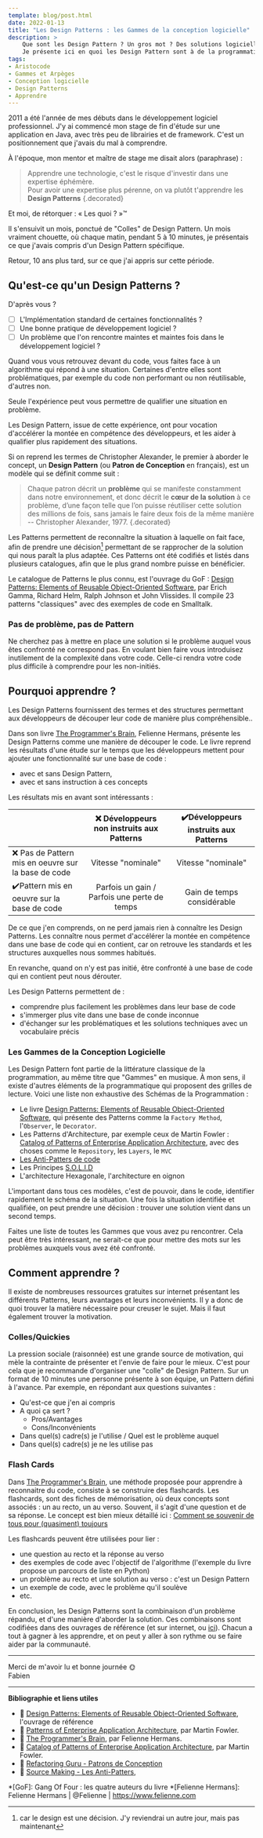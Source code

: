 ```yaml
---
template: blog/post.html
date: 2022-01-13
title: "Les Design Patterns : les Gammes de la conception logicielle"
description: > 
    Que sont les Design Pattern ? Un gros mot ? Des solutions logicielles clé main ? Ou quelque chose de plus profond ?
    Je présente ici en quoi les Design Pattern sont à de la programmation logicielle, l'équivalent des Gammes et en musique. 
tags:
- Aristocode
- Gammes et Arpèges
- Conception logicielle
- Design Patterns
- Apprendre
---
```


2011 a été l'année de mes débuts dans le développement logiciel professionnel. J'y ai commencé mon stage de fin d'étude
sur une application en Java, avec très peu de librairies et de framework. C'est un positionnement que j'avais du mal à
comprendre.

À l'époque, mon mentor et maître de stage me disait alors (paraphrase) :

> Apprendre une technologie, c'est le risque d'investir dans une expertise éphémère.
> <br> Pour avoir une expertise plus pérenne, on va plutôt t'apprendre les **Design Patterns**
{.decorated}

Et moi, de rétorquer : « Les quoi ? »™

Il s'ensuivit un mois, ponctué de "Colles" de Design Pattern. Un mois vraiment chouette, où chaque matin, pendant 5 à 10
minutes, je présentais ce que j'avais compris d'un Design Pattern spécifique.

Retour, 10 ans plus tard, sur ce que j'ai appris sur cette période.

## Qu'est-ce qu'un Design Patterns ?

D'après vous ?

- [ ] L'Implémentation standard de certaines fonctionnalités ?
- [ ] Une bonne pratique de développement logiciel ?
- [ ] Un problème que l'on rencontre maintes et maintes fois dans le développement logiciel ?

Quand vous vous retrouvez devant du code, vous faites face à un algorithme qui répond à une situation.
Certaines d'entre elles sont problématiques, par exemple du code non performant ou non réutilisable, d'autres non.

Seule l'expérience peut vous permettre de qualifier une situation en problème. 

Les Design Pattern, issue de cette expérience, ont pour vocation d'accélérer la montée en compétence des développeurs, et les aider à qualifier plus rapidement des situations.

Si on reprend les termes de Christopher Alexander, le premier à aborder le concept, un **Design Pattern** (ou **Patron
de Conception** en français), est un modèle qui se définit comme suit :

> Chaque patron décrit un **problème** qui se manifeste constamment dans notre environnement, et donc décrit le **cœur de la solution** à ce problème, d’une façon telle que l’on puisse réutiliser cette solution des millions de fois, sans jamais le faire deux fois de la même manière
> <br>-- Christopher Alexander, 1977.
{.decorated}

Les Patterns permettent de reconnaître la situation à laquelle on fait face, afin de prendre une décision[^1]
permettant de se rapprocher de la solution qui nous paraît la plus adaptée.
Ces Patterns ont été codifiés et listés dans plusieurs catalogues, afin que le plus grand nombre puisse en bénéficier.

Le catalogue de Patterns le plus connu, est l'ouvrage du GoF : [Design Patterns: Elements of Reusable Object-Oriented Software][], par Erich Gamma, Richard Helm, Ralph Johnson et John Vlissides.
Il compile 23 patterns "classiques" avec des exemples de code en Smalltalk. 

### Pas de problème, pas de Pattern

Ne cherchez pas à mettre en place une solution si le problème auquel vous êtes confronté ne correspond pas.
En voulant bien faire vous introduisez inutilement de la complexité dans votre code.
Celle-ci rendra votre code plus difficile à comprendre pour les non-initiés.


## Pourquoi apprendre ?

Les Design Patterns fournissent des termes et des structures permettant aux développeurs de découper leur code de manière plus compréhensible..

Dans son livre [The Programmer's Brain][], Felienne Hermans, présente les Design Patterns comme une manière de découper le code. 
Le livre reprend les résultats d'une étude sur le temps que les développeurs mettent pour ajouter une fonctionnalité sur une base de code :

- avec et sans Design Pattern,
- avec et sans instruction à ces concepts

Les résultats mis en avant sont intéressants :

|                                                    |    ❌ Développeurs non instruits aux Patterns     |   ✔️Développeurs instruits aux Patterns   |
|----------------------------------------------------|:------------------------------------------------:|:-----------------------------------------:|
| ❌ Pas de Pattern mis en oeuvre sur la base de code |                Vitesse "nominale"                |            Vitesse "nominale"             |
| ✔️Pattern mis en oeuvre sur la base de code        | Parfois un gain /<br> Parfois une perte de temps |        Gain de temps considérable         |

De ce que j'en comprends, on ne perd jamais rien à connaître les Design Patterns.
Les connaître nous permet d'accélérer la montée en compétence dans une base de code qui en contient, car on retrouve les standards et les structures auxquelles nous sommes habitués.

En revanche, quand on n'y est pas initié, être confronté à une base de code qui en contient peut nous dérouter.

Les Design Patterns permettent de :

- comprendre plus facilement les problèmes dans leur base de code
- s'immerger plus vite dans une base de conde inconnue
- d'échanger sur les problématiques et les solutions techniques avec un vocabulaire précis

### Les Gammes de la Conception Logicielle

Les Design Pattern font partie de la littérature classique de la programmation, au même titre que "Gammes" en musique.
À mon sens, il existe d'autres éléments de la programmatique qui proposent des grilles de lecture. 
Voici une liste non exhaustive des Schémas de la Programmation :

- Le livre [Design Patterns: Elements of Reusable Object-Oriented Software][], qui présente des Patterns comme la `Factory Method`, l'`Observer`, le `Decorator`.
- Les Patterns d'Architecture, par exemple ceux de Martin Fowler : [Catalog of Patterns of Enterprise Application Architecture](https://martinfowler.com/eaaCatalog/), avec des choses comme le `Repository`, les `Layers`, le `MVC`
- [Les Anti-Patters de code](https://sourcemaking.com/antipatterns)
- Les Principes [S.O.L.I.D](https://codersite.dev/solid-principles-the-definitive-guide/)
- L'architecture Hexagonale, l'architecture en oignon

L'important dans tous ces modèles, c'est de pouvoir, dans le code, identifier rapidement le schéma de la situation.
Une fois la situation identifiée et qualifiée, on peut prendre une décision : trouver une solution vient dans un second temps. 

Faites une liste de toutes les Gammes que vous avez pu rencontrer.
Cela peut être très intéressant, ne serait-ce que pour mettre des mots sur les problèmes auxquels vous avez été confronté.

## Comment apprendre ?

Il existe de nombreuses ressources gratuites sur internet présentant les différents Patterns, leurs avantages et leurs
inconvénients. Il y a donc de quoi trouver la matière nécessaire pour creuser le sujet. Mais il faut également trouver la
motivation.

### Colles/Quickies

La pression sociale (raisonnée) est une grande source de motivation, qui mèle la contrainte de présenter et l'envie de faire pour le mieux.
C'est pour cela que je recommande d'organiser une "colle" de Design Pattern. Sur un format de 10 minutes une personne
présente à son équipe, un Pattern défini à l'avance. Par exemple, en répondant aux questions suivantes :

- Qu'est-ce que j'en ai compris
- A quoi ça sert ?
    - Pros/Avantages
    - Cons/Inconvénients
- Dans quel(s) cadre(s) je l'utilise / Quel est le problème auquel
- Dans quel(s) cadre(s) je ne les utilise pas

### Flash Cards

Dans [The Programmer's Brain][], une méthode proposée pour apprendre à reconnaitre du code, consiste à se construire des flashcards.
Les flashcards, sont des fiches de mémorisation, où deux concepts sont associés : un au recto, un au verso.
Souvent, il s'agit d'une question et de sa réponse.
Le concept est bien mieux détaillé ici : [Comment se souvenir de tous pour (quasiment) toujours](https://ncase.me/remember/fr.html)

Les flashcards peuvent être utilisées pour lier :

- une question au recto et la réponse au verso
- des exemples de code avec l'objectif de l'algorithme (l'exemple du livre propose un parcours de liste en Python)
- un problème au recto et une solution au verso : c'est un Design Pattern
- un exemple de code, avec le problème qu'il soulève
- etc.


En conclusion, les Design Patterns sont la combinaison d'un problème répandu, et d'une manière d'aborder la solution. 
Ces combinaisons sont codifiées dans des ouvrages de référence (et sur internet, ou [ici][design patterns]).
Chacun a tout à gagner à les apprendre, et on peut y aller à son rythme ou se faire aider par la communauté.

---

Merci de m'avoir lu et bonne journée 🌞
<br>
Fabien

---

**Bibliographie et liens utiles**

- 📖 [Design Patterns: Elements of Reusable Object-Oriented Software][], l'ouvrage de référence
- 📖 [Patterns of Enterprise Application Architecture](https://martinfowler.com/books/eaa.html), par Martin Fowler.
- 📖 [The Programmer's Brain][], par Felienne Hermans.
- 🔗 [Catalog of Patterns of Enterprise Application Architecture](https://martinfowler.com/eaaCatalog/), par Martin Fowler.
- 🔗 [Refactoring Guru - Patrons de Conception](https://refactoring.guru/fr/design-patterns)
- 🔗 [Source Making - Les Anti-Patters](https://sourcemaking.com/antipatterns),


*[GoF]: Gang Of Four : les quatre auteurs du livre 
*[Felienne Hermans]: Felienne Hermans | @Felienne | https://www.felienne.com

[design patterns]: /topics/design-patterns/
[The Programmer's Brain]: https://www.felienne.com/book
[Design Patterns: Elements of Reusable Object-Oriented Software]: https://www.oreilly.com/library/view/design-patterns-elements/0201633612/

[^1]: car le design est une décision. J'y reviendrai un autre jour, mais pas maintenant